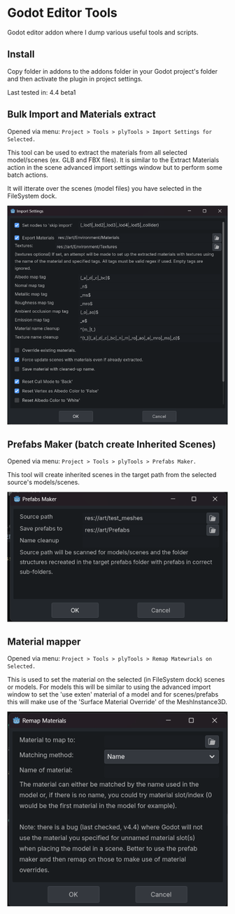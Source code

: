 # Godot Editor Tools

Godot editor addon where I dump various useful tools and scripts.

## Install

Copy folder in addons to the addons folder in your Godot project's folder and then activate the plugin in project settings.

Last tested in: 4.4 beta1

## Bulk Import and Materials extract

Opened via menu: `Project > Tools > plyTools > Import Settings for Selected.`

This tool can be used to extract the materials from all selected model/scenes (ex. GLB and FBX files). It is similar to the Extract Materials action in the scene advanced import settings window but to perform some batch actions.

It will itterate over the scenes (model files) you have selected in the FileSystem dock.

![sample](/img/extract_mats.png)


## Prefabs Maker (batch create Inherited Scenes)

Opened via menu: `Project > Tools > plyTools > Prefabs Maker.`

This tool will create inherited scenes in the target path from the selected source's models/scenes.

![sample](/img/prefabs.png)


## Material mapper

Opened via menu: `Project > Tools > plyTools > Remap Matewrials on Selected.`

This is used to set the material on the selected (in FileSystem dock) scenes or models. For models this will be similar to using the advanced import window to set the 'use exten' material of a model and for scenes/prefabs this will make use of the 'Surface Material Override' of the MeshInstance3D.

![sample](/img/map_mats.png)

